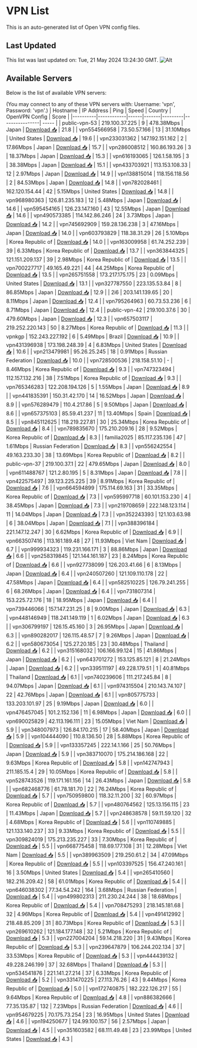 # VPN List

This is an auto-generated list of Open VPN config files.

## Last Updated

This list was last updated on: Tue, 21 May 2024 13:24:30 GMT.
![Alt](https://repobeats.axiom.co/api/embed/186b98318ef1479477931607c1ad7d823f12451f.svg "Repobeats analytics image")

## Available Servers

Below is the list of available VPN servers:

(You may connect to any of these VPN servers with: Username: 'vpn', Password: 'vpn'.)
| Hostname | IP Address | Ping | Speed | Country | OpenVPN Config | Score |
|----------|------------|------|-------|---------|----------------| ----- |
| public-vpn-53 | 219.100.37.225 | 9 | 478.38Mbps | Japan | [Download 📥](./configs/server_0_JP.ovpn) | 21.8 |
| vpn554566958 | 73.50.57.166 | 13 | 31.10Mbps | United States | [Download 📥](./configs/server_1_US.ovpn) | 19.6 |
| vpn233031362 | 147.192.151.162 | 2 | 17.86Mbps | Japan | [Download 📥](./configs/server_2_JP.ovpn) | 15.7 |
| vpn286008512 | 160.86.193.26 | 3 | 18.37Mbps | Japan | [Download 📥](./configs/server_3_JP.ovpn) | 15.3 |
| vpn616193065 | 126.1.58.195 | 3 | 38.38Mbps | Japan | [Download 📥](./configs/server_4_JP.ovpn) | 15.1 |
| vpn433703921 | 113.153.108.33 | 12 | 2.97Mbps | Japan | [Download 📥](./configs/server_5_JP.ovpn) | 14.9 |
| vpn138815014 | 118.156.118.56 | 2 | 84.53Mbps | Japan | [Download 📥](./configs/server_6_JP.ovpn) | 14.8 |
| vpn782028461 | 162.120.154.44 | 42 | 5.15Mbps | United States | [Download 📥](./configs/server_7_US.ovpn) | 14.8 |
| vpn968980363 | 126.81.235.183 | 12 | 5.48Mbps | Japan | [Download 📥](./configs/server_8_JP.ovpn) | 14.6 |
| vpn595454165 | 126.23.147.160 | 43 | 12.55Mbps | Japan | [Download 📥](./configs/server_9_JP.ovpn) | 14.6 |
| vpn490573385 | 114.142.86.246 | 24 | 3.73Mbps | Japan | [Download 📥](./configs/server_10_JP.ovpn) | 14.2 |
| vpn745692909 | 159.28.136.238 | 3 | 47.16Mbps | Japan | [Download 📥](./configs/server_11_JP.ovpn) | 14.0 |
| vpn603793829 | 118.38.31.29 | 26 | 5.10Mbps | Korea Republic of | [Download 📥](./configs/server_12_KR.ovpn) | 14.0 |
| vpn163009958 | 61.74.252.239 | 39 | 6.33Mbps | Korea Republic of | [Download 📥](./configs/server_13_KR.ovpn) | 13.7 |
| vpn363844325 | 121.151.209.137 | 39 | 2.98Mbps | Korea Republic of | [Download 📥](./configs/server_14_KR.ovpn) | 13.5 |
| vpn700227717 | 49.165.49.221 | 44 | 44.25Mbps | Korea Republic of | [Download 📥](./configs/server_15_KR.ovpn) | 13.5 |
| vpn265751558 | 173.217.175.175 | 23 | 0.09Mbps | United States | [Download 📥](./configs/server_16_US.ovpn) | 13.1 |
| vpn327787550 | 223.135.53.84 | 8 | 86.85Mbps | Japan | [Download 📥](./configs/server_17_JP.ovpn) | 12.9 |
| 2i6 | 203.141.139.65 | 20 | 8.11Mbps | Japan | [Download 📥](./configs/server_18_JP.ovpn) | 12.4 |
| vpn795264963 | 60.73.53.236 | 6 | 8.71Mbps | Japan | [Download 📥](./configs/server_19_JP.ovpn) | 12.4 |
| public-vpn-42 | 219.100.37.6 | 30 | 479.60Mbps | Japan | [Download 📥](./configs/server_20_JP.ovpn) | 12.3 |
| vpn657503117 | 219.252.220.143 | 50 | 8.27Mbps | Korea Republic of | [Download 📥](./configs/server_21_KR.ovpn) | 11.3 |
| vpnkgp | 152.243.227.192 | 6 | 5.49Mbps | Brazil | [Download 📥](./configs/server_22_BR.ovpn) | 10.9 |
| vpn431396938 | 173.198.248.39 | 4 | 6.83Mbps | United States | [Download 📥](./configs/server_23_US.ovpn) | 10.6 |
| vpn213479981 | 95.26.25.245 | 18 | 0.91Mbps | Russian Federation | [Download 📥](./configs/server_24_RU.ovpn) | 10.0 |
| vpn728500536 | 218.158.51.10 | - | 8.46Mbps | Korea Republic of | [Download 📥](./configs/server_25_KR.ovpn) | 9.3 |
| vpn747323494 | 112.157.132.216 | 38 | 7.51Mbps | Korea Republic of | [Download 📥](./configs/server_26_KR.ovpn) | 9.3 |
| vpn765346283 | 122.208.194.126 | 5 | 1.55Mbps | Japan | [Download 📥](./configs/server_27_JP.ovpn) | 8.9 |
| vpn441835391 | 150.31.42.170 | 14 | 16.52Mbps | Japan | [Download 📥](./configs/server_28_JP.ovpn) | 8.9 |
| vpn576289479 | 110.4.217.86 | 5 | 9.50Mbps | Japan | [Download 📥](./configs/server_29_JP.ovpn) | 8.6 |
| vpn657375103 | 85.59.41.237 | 11 | 13.40Mbps | Spain | [Download 📥](./configs/server_30_ES.ovpn) | 8.5 |
| vpn845112625 | 118.219.227.81 | 30 | 25.34Mbps | Korea Republic of | [Download 📥](./configs/server_31_KR.ovpn) | 8.4 |
| vpn789835670 | 175.210.209.16 | 28 | 9.52Mbps | Korea Republic of | [Download 📥](./configs/server_32_KR.ovpn) | 8.3 |
| familia2025 | 85.117.235.136 | 47 | 1.61Mbps | Russian Federation | [Download 📥](./configs/server_33_RU.ovpn) | 8.3 |
| vpn556242554 | 49.163.233.30 | 38 | 13.69Mbps | Korea Republic of | [Download 📥](./configs/server_34_KR.ovpn) | 8.2 |
| public-vpn-37 | 219.100.37.1 | 22 | 479.65Mbps | Japan | [Download 📥](./configs/server_35_JP.ovpn) | 8.0 |
| vpn611488767 | 121.2.80.195 | 5 | 8.31Mbps | Japan | [Download 📥](./configs/server_36_JP.ovpn) | 7.8 |
| vpn422575497 | 39.123.225.225 | 39 | 8.91Mbps | Korea Republic of | [Download 📥](./configs/server_37_KR.ovpn) | 7.6 |
| vpn664594899 | 175.114.69.163 | 31 | 33.35Mbps | Korea Republic of | [Download 📥](./configs/server_38_KR.ovpn) | 7.3 |
| vpn595997718 | 60.101.153.230 | 4 | 38.45Mbps | Japan | [Download 📥](./configs/server_39_JP.ovpn) | 7.3 |
| vpn219708659 | 222.148.123.114 | 11 | 14.04Mbps | Japan | [Download 📥](./configs/server_40_JP.ovpn) | 7.3 |
| vpn352243393 | 121.103.63.98 | 6 | 38.04Mbps | Japan | [Download 📥](./configs/server_41_JP.ovpn) | 7.1 |
| vpn388396184 | 221.147.12.247 | 30 | 6.62Mbps | Korea Republic of | [Download 📥](./configs/server_42_KR.ovpn) | 6.9 |
| vpn663507416 | 113.161.189.48 | 27 | 11.93Mbps | Viet Nam | [Download 📥](./configs/server_43_VN.ovpn) | 6.7 |
| vpn999934323 | 119.231.166.171 | 3 | 88.86Mbps | Japan | [Download 📥](./configs/server_44_JP.ovpn) | 6.6 |
| vpn258319845 | 121.144.161.187 | 23 | 8.24Mbps | Korea Republic of | [Download 📥](./configs/server_45_KR.ovpn) | 6.6 |
| vpn927738099 | 126.203.41.66 | 6 | 8.13Mbps | Japan | [Download 📥](./configs/server_46_JP.ovpn) | 6.4 |
| vpn240507260 | 121.109.110.178 | 22 | 47.58Mbps | Japan | [Download 📥](./configs/server_47_JP.ovpn) | 6.4 |
| vpn582510225 | 126.79.241.255 | 6 | 68.26Mbps | Japan | [Download 📥](./configs/server_48_JP.ovpn) | 6.4 |
| vpn731807314 | 153.225.72.176 | 18 | 18.95Mbps | Japan | [Download 📥](./configs/server_49_JP.ovpn) | 6.4 |
| vpn739446066 | 157.147.231.25 | 8 | 9.00Mbps | Japan | [Download 📥](./configs/server_50_JP.ovpn) | 6.3 |
| vpn448146949 | 118.241.149.119 | 1 | 6.02Mbps | Japan | [Download 📥](./configs/server_51_JP.ovpn) | 6.3 |
| vpn306799197 | 126.15.45.160 | 3 | 26.95Mbps | Japan | [Download 📥](./configs/server_52_JP.ovpn) | 6.3 |
| vpn890282017 | 126.115.48.57 | 7 | 9.26Mbps | Japan | [Download 📥](./configs/server_53_JP.ovpn) | 6.2 |
| vpn580673054 | 125.27.20.185 | 23 | 30.48Mbps | Thailand | [Download 📥](./configs/server_54_TH.ovpn) | 6.2 |
| vpn315168032 | 106.166.99.124 | 15 | 41.86Mbps | Japan | [Download 📥](./configs/server_55_JP.ovpn) | 6.2 |
| vpn643701272 | 153.125.85.121 | 8 | 21.24Mbps | Japan | [Download 📥](./configs/server_56_JP.ovpn) | 6.2 |
| vpn339511197 | 49.228.179.51 | 1 | 40.81Mbps | Thailand | [Download 📥](./configs/server_57_TH.ovpn) | 6.1 |
| vpn740239606 | 111.217.245.84 | 8 | 94.07Mbps | Japan | [Download 📥](./configs/server_58_JP.ovpn) | 6.1 |
| vpn974315504 | 210.143.74.107 | 22 | 42.76Mbps | Japan | [Download 📥](./configs/server_59_JP.ovpn) | 6.1 |
| vpn805775733 | 133.203.101.97 | 25 | 9.19Mbps | Japan | [Download 📥](./configs/server_60_JP.ovpn) | 6.0 |
| vpn476457045 | 101.2.152.136 | 11 | 6.98Mbps | Japan | [Download 📥](./configs/server_61_JP.ovpn) | 6.0 |
| vpn690025829 | 42.113.196.111 | 23 | 15.05Mbps | Viet Nam | [Download 📥](./configs/server_62_VN.ovpn) | 5.9 |
| vpn348007973 | 126.84.170.215 | 17 | 58.40Mbps | Japan | [Download 📥](./configs/server_63_JP.ovpn) | 5.9 |
| vpn104444090 | 110.8.136.50 | 28 | 5.88Mbps | Korea Republic of | [Download 📥](./configs/server_64_KR.ovpn) | 5.9 |
| vpn133357245 | 222.14.1.166 | 25 | 50.76Mbps | Japan | [Download 📥](./configs/server_65_JP.ovpn) | 5.9 |
| vpn383710070 | 175.214.186.168 | 22 | 9.63Mbps | Korea Republic of | [Download 📥](./configs/server_66_KR.ovpn) | 5.8 |
| vpn142747943 | 211.185.15.4 | 29 | 10.05Mbps | Korea Republic of | [Download 📥](./configs/server_67_KR.ovpn) | 5.8 |
| vpn528743526 | 119.171.161.156 | 14 | 26.43Mbps | Japan | [Download 📥](./configs/server_68_JP.ovpn) | 5.8 |
| vpn682468776 | 61.78.181.70 | 22 | 76.24Mbps | Korea Republic of | [Download 📥](./configs/server_69_KR.ovpn) | 5.7 |
| vpn750959800 | 118.32.11.200 | 32 | 60.97Mbps | Korea Republic of | [Download 📥](./configs/server_70_KR.ovpn) | 5.7 |
| vpn480764562 | 125.13.156.115 | 23 | 11.43Mbps | Japan | [Download 📥](./configs/server_71_JP.ovpn) | 5.7 |
| vpn248638578 | 59.11.59.120 | 32 | 4.68Mbps | Korea Republic of | [Download 📥](./configs/server_72_KR.ovpn) | 5.6 |
| vpn110749885 | 121.133.140.237 | 33 | 9.33Mbps | Korea Republic of | [Download 📥](./configs/server_73_KR.ovpn) | 5.5 |
| vpn309824019 | 175.213.235.227 | 33 | 7.30Mbps | Korea Republic of | [Download 📥](./configs/server_74_KR.ovpn) | 5.5 |
| vpn668775458 | 118.69.177.108 | 31 | 12.28Mbps | Viet Nam | [Download 📥](./configs/server_75_VN.ovpn) | 5.5 |
| vpn389963509 | 219.250.61.2 | 34 | 47.09Mbps | Korea Republic of | [Download 📥](./configs/server_76_KR.ovpn) | 5.5 |
| vpn103397525 | 156.47.240.161 | 16 | 3.50Mbps | United States | [Download 📥](./configs/server_77_US.ovpn) | 5.4 |
| vpn265410560 | 182.216.209.42 | 58 | 61.01Mbps | Korea Republic of | [Download 📥](./configs/server_78_KR.ovpn) | 5.4 |
| vpn646038302 | 77.34.54.242 | 164 | 3.68Mbps | Russian Federation | [Download 📥](./configs/server_79_RU.ovpn) | 5.4 |
| vpn499802313 | 211.230.24.244 | 38 | 18.68Mbps | Korea Republic of | [Download 📥](./configs/server_80_KR.ovpn) | 5.4 |
| vpn708475293 | 218.145.181.68 | 32 | 4.96Mbps | Korea Republic of | [Download 📥](./configs/server_81_KR.ovpn) | 5.4 |
| vpn491412992 | 218.48.85.209 | 31 | 80.73Mbps | Korea Republic of | [Download 📥](./configs/server_82_KR.ovpn) | 5.3 |
| vpn269610262 | 121.184.177.148 | 32 | 5.21Mbps | Korea Republic of | [Download 📥](./configs/server_83_KR.ovpn) | 5.3 |
| vpn227004204 | 59.14.218.220 | 31 | 9.43Mbps | Korea Republic of | [Download 📥](./configs/server_84_KR.ovpn) | 5.3 |
| vpn239647879 | 106.244.202.134 | 37 | 33.53Mbps | Korea Republic of | [Download 📥](./configs/server_85_KR.ovpn) | 5.3 |
| vpn444439132 | 49.228.246.199 | 37 | 32.68Mbps | Thailand | [Download 📥](./configs/server_86_TH.ovpn) | 5.3 |
| vpn534541876 | 221.141.27.214 | 37 | 6.33Mbps | Korea Republic of | [Download 📥](./configs/server_87_KR.ovpn) | 5.2 |
| vpn331470225 | 27.113.76.26 | 43 | 9.44Mbps | Korea Republic of | [Download 📥](./configs/server_88_KR.ovpn) | 5.0 |
| vpn172740875 | 182.222.126.217 | 55 | 9.64Mbps | Korea Republic of | [Download 📥](./configs/server_89_KR.ovpn) | 4.8 |
| vpn886382666 | 77.35.135.87 | 132 | 7.23Mbps | Russian Federation | [Download 📥](./configs/server_90_RU.ovpn) | 4.6 |
| vpn954679225 | 70.175.73.254 | 23 | 16.95Mbps | United States | [Download 📥](./configs/server_91_US.ovpn) | 4.6 |
| vpn194250677 | 124.99.100.157 | 56 | 2.57Mbps | Japan | [Download 📥](./configs/server_92_JP.ovpn) | 4.5 |
| vpn351603582 | 68.111.49.48 | 23 | 23.99Mbps | United States | [Download 📥](./configs/server_93_US.ovpn) | 4.3 |
